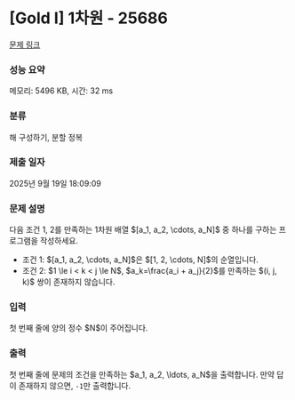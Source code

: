 # [Gold I] 1차원 - 25686 

[문제 링크](https://www.acmicpc.net/problem/25686) 

### 성능 요약

메모리: 5496 KB, 시간: 32 ms

### 분류

해 구성하기, 분할 정복

### 제출 일자

2025년 9월 19일 18:09:09

### 문제 설명

<p>다음 조건 1, 2를 만족하는 1차원 배열 $[a_1, a_2, \cdots, a_N]$ 중 하나를 구하는 프로그램을 작성하세요.</p>

<ul>
	<li>조건 1: $[a_1, a_2, \cdots, a_N]$은 $[1, 2, \cdots, N]$의 순열입니다.</li>
	<li>조건 2: $1 \le i < k < j \le N$, $a_k=\frac{a_i + a_j}{2}$를 만족하는 $(i, j, k)$ 쌍이 존재하지 않습니다.</li>
</ul>

### 입력 

 <p>첫 번째 줄에 양의 정수 $N$이 주어집니다.</p>

### 출력 

 <p>첫 번째 줄에 문제의 조건을 만족하는 $a_1, a_2, \ldots, a_N$을 출력합니다. 만약 답이 존재하지 않으면, <code><samp>-1</samp></code>만 출력합니다.</p>

